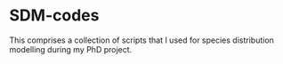 # SDM-codes
This comprises a collection of scripts that I used for species distribution modelling during my PhD project.
